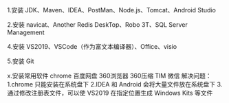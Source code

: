 1.安装 JDK、Maven、IDEA、PostMan、Node.js、Tomcat、Android Studio

2.安装 navicat、Another Redis DeskTop、Robo 3T、SQL Server Management

4.安装 VS2019、VSCode（作为富文本编译器）、Office、visio

5.安装 Git

x.安装常用软件
	chrome
	百度网盘
	360浏览器
	360压缩
	TIM
	微信
解决问题：
	1.chrome 只能安装在系统盘下
	2.IDEA 和 Android 会将大量文件放在系统盘下
	3.通过修改注册表文件，可以使 VS2019 在指定位置生成 Windows Kits 等文件